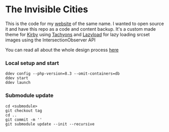 The Invisible Cities
====================
 
This is the code for my [website](https://the-invisible-cities.com) of the same name. I wanted to open source it and have this repo as a code and content backup. 
It's a custom made theme for [Kirby](https://getkirby.com) using [Tachyons](https://tachyons.io/) and [Lazyload](https://github.com/verlok/lazyload) for lazy loading srcset images using the IntersectionObserver API
 
You can read all about the whole design process [here](https://jerome-arfouche.com/blog)  




### Local setup and start  
`ddev config --php-version=8.3 --omit-containers=db`  
`ddev start`  
`ddev launch`  

### Submodule update

`cd <submodule>`  
`git checkout tag`    
`cd ..`  
`git commit -m ''`  
`git submodule update --init --recursive`  
